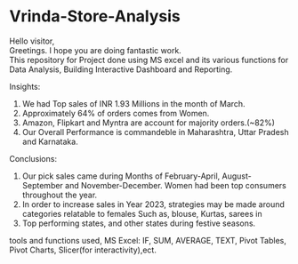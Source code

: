 # Vrinda-Store-Analysis
Hello visitor,\
Greetings. I hope you are doing fantastic work.\
This repository for Project done using MS excel and its various functions for Data Analysis, Building Interactive Dashboard and Reporting.

Insights:
1. We had Top sales of  INR 1.93 Millions in the month of March.
2. Approximately 64%  of orders comes from Women.
3. Amazon, Flipkart and Myntra are account for majority orders.(~82%)
4. Our Overall Performance is commandeble in Maharashtra, Uttar Pradesh and Karnataka.

Conclusions:
1. Our pick sales came during Months of February-April, August-September and November-December. Women had been top consumers throughout the year.
2. In order to increase sales in Year 2023, strategies may be made around categories relatable to females Such as, blouse, Kurtas, sarees in 
3. Top performing states, and other states during festive seasons.

tools and functions used,
MS Excel: IF, SUM, AVERAGE, TEXT, Pivot Tables, Pivot Charts, Slicer(for interactivity),ect.
